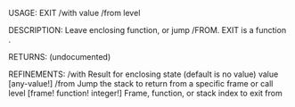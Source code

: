 USAGE:
     EXIT  /with value /from level

DESCRIPTION:
     Leave enclosing function, or jump /FROM.
     EXIT is a function .

RETURNS:
    (undocumented)

REFINEMENTS:
    /with
        Result for enclosing state (default is no value)
    value [any-value!]
    /from
        Jump the stack to return from a specific frame or call
    level [frame! function! integer!]
        Frame, function, or stack index to exit from
